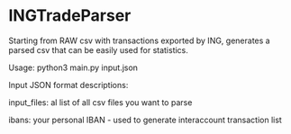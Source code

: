 # INGTradeParser
Starting from RAW csv with transactions exported by ING, generates a parsed csv that can be easily used for statistics.


Usage:
  python3 main.py input.json


Input JSON format descriptions:

input_files: al list of all csv files you want to parse

ibans: your personal IBAN - used to generate interaccount transaction list

